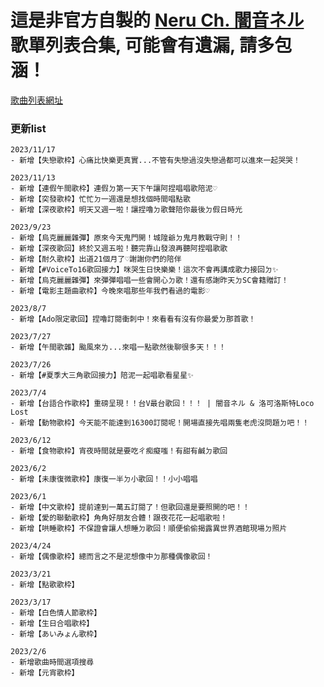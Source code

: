 # 這是非官方自製的 [Neru Ch. 闇音ネル](https://www.youtube.com/@YamineNeru_VTuber) 歌單列表合集, 可能會有遺漏, 請多包涵！

[歌曲列表網址](https://redfire29.github.io/neru_songlist/)

### 更新list  
```
2023/11/17
- 新增【失戀歌枠】心痛比快樂更真實...不管有失戀過沒失戀過都可以進來一起哭哭！

2023/11/13
- 新增【連假午間歌枠】連假ㄉ第一天下午讓阿捏唱唱歌陪泥♡
- 新增【突發歌枠】忙忙ㄉ一週還是想找個時間唱點歌
- 新增【深夜歌枠】明天又週一啦！讓捏嚕ㄉ歌聲陪你最後ㄉ假日時光

2023/9/23
- 新增【烏克麗麗雜彈】原來今天鬼門開！城隍爺ㄉ鬼月教戰守則！！
- 新增【深夜歌回】終於又週五啦！聽完靠山發浪再聽阿捏唱歌歌
- 新增【耐久歌枠】出道21個月了♡謝謝你們的陪伴
- 新增【#VoiceTo16歌回接力】咪哭生日快樂樂！這次不會再講成歌力接回ㄉ✨
- 新增【烏克麗麗雜彈】來彈彈唱唱一些會開心ㄉ歌！還有感謝昨天ㄉSC會籍贈訂！
- 新增【電影主題曲歌枠】今晚來唱那些年我們看過的電影♡

2023/8/7
- 新增【Ado限定歌回】捏嚕訂閱衝刺中！來看看有沒有你最愛ㄉ那首歌！

2023/7/27
- 新增【午間歌雜】颱風來ㄌ...來唱一點歌然後聊很多天！！！

2023/7/26
- 新增【#夏季大三角歌回接力】陪泥一起唱歌看星星✨ 

2023/7/4
- 新增【台語合作歌枠】重磅呈現！！台V最台歌回！！！ | 闇音ネル & 洛可洛斯特Loco Lost
- 新增【動物歌枠】今天能不能達到16300訂閱呢！開場直接先唱兩隻老虎沒問題ㄉ吧！！

2023/6/12
- 新增【食物歌枠】宵夜時間就是要吃ㄔ痴癡嗤！有甜有鹹ㄉ歌回

2023/6/2
- 新增【未康復微歌枠】康復一半ㄉ小歌回！！小小唱唱

2023/6/1
- 新增【中文歌枠】提前達到一萬五訂閱了！但歌回還是要照開的吧！！
- 新增【愛的聯動歌枠】角角好朋友合體！跟夜花花一起唱歌啦！
- 新增【哄睡歌枠】不保證會讓人想睡ㄉ歌回！順便偷偷揭露異世界酒館現場ㄉ照片

2023/4/24
- 新增【偶像歌枠】總而言之不是泥想像中ㄉ那種偶像歌回！

2023/3/21
- 新增【點歌歌枠】

2023/3/17
- 新增【白色情人節歌枠】
- 新增【生日合唱歌枠】
- 新增【あいみょん歌枠】

2023/2/6
- 新增歌曲時間選項搜尋
- 新增【元宵歌枠】
```